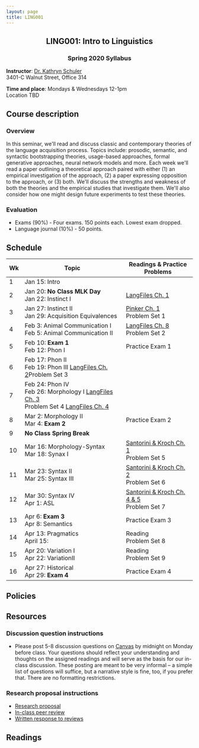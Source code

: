 ```yaml
---
layout: page
title: LING001 
---
```


<h2 align="center">LING001: Intro to Linguistics</h2>
<h3 align="center">Spring 2020 Syllabus</h3>

**Instructor**: [Dr. Kathryn Schuler](mailto:kschuler@sas.upenn.edu)  
3401-C Walnut Street, Office 314

**Time and place**: Mondays & Wednesdays 12-1pm   
Location TBD

## Course description

### Overview
In this seminar, we'll read and discuss classic and contemporary theories of the language acquisition process.  Topics include: prosodic, semantic, and syntactic bootstrapping theories, usage-based approaches, formal generative approaches, neural network models and more.  Each week we'll read a paper outlining a theoretical approach paired with either (1) an empirical investigation of the approach, (2) a paper expressing opposition to the approach, or (3) both. We'll discuss the strengths and weakness of both the theories and the empirical studies that investigate them. We'll also consider how one might design future experiments to test these theories.

### Evaluation 
- Exams (90%) - Four exams. 150 points each. Lowest exam dropped.
- Language journal (10%) - 50 points.


## Schedule

Wk  | Topic | Readings & Practice Problems
  --- | --- | --- 
1 | Jan 15: Intro | 
2 | Jan 20: **No Class MLK Day**<br>Jan 22: Instinct I | [LangFiles Ch. 1]()
3 | Jan 27: Instinct II<br>Jan 29: Acquisition Equivalences  | [Pinker Ch. 1]()<br>Problem Set 1
4 | Feb 3: Animal Communication I<br>Feb 5: Animal Communication II   | [LangFiles Ch. 8]()<br>Problem Set 2
5 | Feb 10: **Exam 1** <br> Feb 12: Phon I |  Practice Exam 1  
6 | Feb 17: Phon II<br>Feb 19: Phon III [LangFiles Ch. 2]()Problem Set 3
7 | Feb 24: Phon IV<br>Feb 26: Morphology I [LangFiles Ch. 3]()<br>Problem Set 4 [LangFiles Ch. 4]()
8 | Mar 2: Morphology II<br>Mar 4: **Exam 2** | Practice Exam 2
9 | **No Class Spring Break** |  
10 | Mar 16: Morphology-Syntax<br>Mar 18: Synax I | [Santorini & Kroch Ch. 1]()<br> Problem Set 5
11 | Mar 23: Syntax II<br>Mar 25: Syntax III |  [Santorini & Kroch Ch. 2]()<br> Problem Set 6
12 | Mar 30: Syntax IV<br> Apr 1: ASL | [Santorini & Kroch Ch. 4 & 5]()<br>Problem Set 7
13 | Apr 6: **Exam 3**<br> Apr 8: Semantics | Practice Exam 3
14 | Apr 13: Pragmatics<br>April 15: | Reading<br> Problem Set 8
15 | Apr 20:  Variation I<br> Apr 22: VariationII | Reading<br>Problem Set 9
16 | Apr 27: Historical<br>Apr 29: **Exam 4** | Practice Exam 4

## Policies

## Resources

### Discussion question instructions

* Please post 5-8 discussion questions on [Canvas](https://canvas.upenn.edu/) by midnight on Monday before class. Your questions should reflect your understanding and thoughts on the assigned readings and will serve as the basis for our in-class discussion. These posting are meant to be very informal – a simple list of questions will suffice, but a narrative style is fine, too, if you prefer that.  There are no formatting restrictions.

### Research proposal instructions

* [Research proposal](spring2019/research-proposal.html)
* [In-class peer review](spring2019/research-proposal.html#in-class-peer-review)
* [Written response to reviews](spring2019/research-proposal.html#written-response-to-reviews)


## Readings
